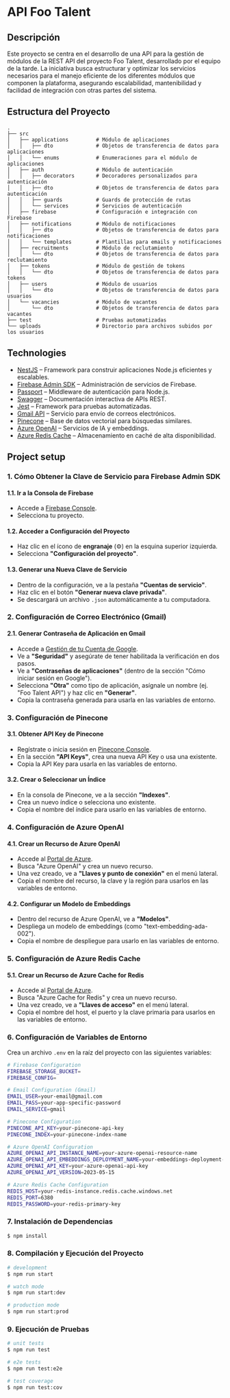 # API Foo Talent

## Descripción
Este proyecto se centra en el desarrollo de una API para la gestión de módulos de la REST API del proyecto Foo Talent, desarrollado por el equipo de la tarde. La iniciativa busca estructurar y optimizar los servicios necesarios para el manejo eficiente de los diferentes módulos que componen la plataforma, asegurando escalabilidad, mantenibilidad y facilidad de integración con otras partes del sistema.

## Estructura del Proyecto

```
.
├── src
│   ├── applications         # Módulo de aplicaciones
│   │   ├── dto              # Objetos de transferencia de datos para aplicaciones
│   │   └── enums            # Enumeraciones para el módulo de aplicaciones
│   ├── auth                 # Módulo de autenticación
│   │   ├── decorators       # Decoradores personalizados para autenticación
│   │   ├── dto              # Objetos de transferencia de datos para autenticación
│   │   ├── guards           # Guards de protección de rutas
│   │   └── services         # Servicios de autenticación
│   ├── firebase             # Configuración e integración con Firebase
│   ├── notifications        # Módulo de notificaciones
│   │   ├── dto              # Objetos de transferencia de datos para notificaciones
│   │   └── templates        # Plantillas para emails y notificaciones
│   ├── recruitments         # Módulo de reclutamiento
│   │   └── dto              # Objetos de transferencia de datos para reclutamiento
│   ├── tokens               # Módulo de gestión de tokens
│   │   └── dto              # Objetos de transferencia de datos para tokens
│   ├── users                # Módulo de usuarios
│   │   └── dto              # Objetos de transferencia de datos para usuarios
│   └── vacancies            # Módulo de vacantes
│       └── dto              # Objetos de transferencia de datos para vacantes
├── test                     # Pruebas automatizadas
└── uploads                  # Directorio para archivos subidos por los usuarios
```

## Technologies
- [NestJS](https://nestjs.com/) – Framework para construir aplicaciones Node.js eficientes y escalables.
- [Firebase Admin SDK](https://firebase.google.com/docs/admin/setup) – Administración de servicios de Firebase.
- [Passport](http://www.passportjs.org/) – Middleware de autenticación para Node.js.
- [Swagger](https://swagger.io/) – Documentación interactiva de APIs REST.
- [Jest](https://jestjs.io/) – Framework para pruebas automatizadas.
- [Gmail API](https://developers.google.com/gmail/api) – Servicio para envío de correos electrónicos.
- [Pinecone](https://www.pinecone.io/) – Base de datos vectorial para búsquedas similares.
- [Azure OpenAI](https://azure.microsoft.com/services/cognitive-services/openai-service/) – Servicios de IA y embeddings.
- [Azure Redis Cache](https://azure.microsoft.com/services/cache/) – Almacenamiento en caché de alta disponibilidad.

## Project setup

### 1. Cómo Obtener la Clave de Servicio para Firebase Admin SDK

#### 1.1. Ir a la Consola de Firebase
- Accede a [Firebase Console](https://console.firebase.google.com/).
- Selecciona tu proyecto.

#### 1.2. Acceder a Configuración del Proyecto
- Haz clic en el ícono de **engranaje** (⚙️) en la esquina superior izquierda.
- Selecciona **"Configuración del proyecto"**.

#### 1.3. Generar una Nueva Clave de Servicio
- Dentro de la configuración, ve a la pestaña **"Cuentas de servicio"**.
- Haz clic en el botón **"Generar nueva clave privada"**.
- Se descargará un archivo `.json` automáticamente a tu computadora.

### 2. Configuración de Correo Electrónico (Gmail)

#### 2.1. Generar Contraseña de Aplicación en Gmail
- Accede a [Gestión de tu Cuenta de Google](https://myaccount.google.com/).
- Ve a **"Seguridad"** y asegúrate de tener habilitada la verificación en dos pasos.
- Ve a **"Contraseñas de aplicaciones"** (dentro de la sección "Cómo iniciar sesión en Google").
- Selecciona **"Otra"** como tipo de aplicación, asígnale un nombre (ej. "Foo Talent API") y haz clic en **"Generar"**.
- Copia la contraseña generada para usarla en las variables de entorno.

### 3. Configuración de Pinecone

#### 3.1. Obtener API Key de Pinecone
- Regístrate o inicia sesión en [Pinecone Console](https://app.pinecone.io/).
- En la sección **"API Keys"**, crea una nueva API Key o usa una existente.
- Copia la API Key para usarla en las variables de entorno.

#### 3.2. Crear o Seleccionar un Índice
- En la consola de Pinecone, ve a la sección **"Indexes"**.
- Crea un nuevo índice o selecciona uno existente.
- Copia el nombre del índice para usarlo en las variables de entorno.

### 4. Configuración de Azure OpenAI

#### 4.1. Crear un Recurso de Azure OpenAI
- Accede al [Portal de Azure](https://portal.azure.com/).
- Busca "Azure OpenAI" y crea un nuevo recurso.
- Una vez creado, ve a **"Llaves y punto de conexión"** en el menú lateral.
- Copia el nombre del recurso, la clave y la región para usarlos en las variables de entorno.

#### 4.2. Configurar un Modelo de Embeddings
- Dentro del recurso de Azure OpenAI, ve a **"Modelos"**.
- Despliega un modelo de embeddings (como "text-embedding-ada-002").
- Copia el nombre de despliegue para usarlo en las variables de entorno.

### 5. Configuración de Azure Redis Cache

#### 5.1. Crear un Recurso de Azure Cache for Redis
- Accede al [Portal de Azure](https://portal.azure.com/).
- Busca "Azure Cache for Redis" y crea un nuevo recurso.
- Una vez creado, ve a **"Llaves de acceso"** en el menú lateral.
- Copia el nombre del host, el puerto y la clave primaria para usarlos en las variables de entorno.

### 6. Configuración de Variables de Entorno

Crea un archivo `.env` en la raíz del proyecto con las siguientes variables:

```bash
# Firebase Configuration
FIREBASE_STORAGE_BUCKET=
FIREBASE_CONFIG=

# Email Configuration (Gmail)
EMAIL_USER=your-email@gmail.com
EMAIL_PASS=your-app-specific-password
EMAIL_SERVICE=gmail

# Pinecone Configuration
PINECONE_API_KEY=your-pinecone-api-key
PINECONE_INDEX=your-pinecone-index-name

# Azure OpenAI Configuration
AZURE_OPENAI_API_INSTANCE_NAME=your-azure-openai-resource-name
AZURE_OPENAI_API_EMBEDDINGS_DEPLOYMENT_NAME=your-embeddings-deployment-name
AZURE_OPENAI_API_KEY=your-azure-openai-api-key
AZURE_OPENAI_API_VERSION=2023-05-15

# Azure Redis Cache Configuration
REDIS_HOST=your-redis-instance.redis.cache.windows.net
REDIS_PORT=6380
REDIS_PASSWORD=your-redis-primary-key
```

### 7. Instalación de Dependencias

```bash
$ npm install
```

### 8. Compilación y Ejecución del Proyecto

```bash
# development
$ npm run start

# watch mode
$ npm run start:dev

# production mode
$ npm run start:prod
```

### 9. Ejecución de Pruebas

```bash
# unit tests
$ npm run test

# e2e tests
$ npm run test:e2e

# test coverage
$ npm run test:cov
```